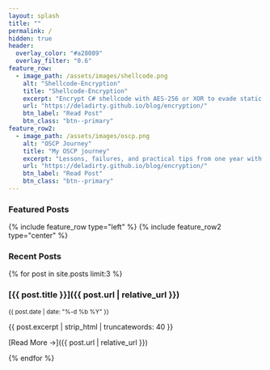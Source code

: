 ```yaml
---
layout: splash
title: ""
permalink: /          
hidden: true
header:
  overlay_color: "#a28089"
  overlay_filter: "0.6"
feature_row:
  - image_path: /assets/images/shellcode.png
    alt: "Shellcode-Encryption"
    title: "Shellcode-Encryption"
    excerpt: "Encrypt C# shellcode with AES-256 or XOR to evade static AV."
    url: "https://deladirty.github.io/blog/encryption/"
    btn_label: "Read Post"
    btn_class: "btn--primary"
feature_row2:
  - image_path: /assets/images/oscp.png
    alt: "OSCP Journey"
    title: "My OSCP journey"
    excerpt: "Lessons, failures, and practical tips from one year with the OSCP."
    url: "https://deladirty.github.io/blog/encryption/"
    btn_label: "Read Post"
    btn_class: "btn--primary"
---
```

### Featured Posts
{% include feature_row type="left" %}
{% include feature_row2 type="center" %}



### Recent Posts
{% for post in site.posts limit:3 %}
### [{{ post.title }}]({{ post.url | relative_url }})

<small>{{ post.date | date: "%-d %b %Y" }}</small>

{{ post.excerpt | strip_html | truncatewords: 40 }}

[Read More →]({{ post.url | relative_url }})

{% endfor %}





